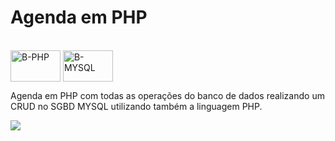 # Agenda em PHP
 
 <div style="display: inline_block"><br>
 <img align="center" alt="B-PHP" height="50" width="80" src="https://cdn.jsdelivr.net/gh/devicons/devicon/icons/php/php-original.svg" />
 <img align="center" alt="B-MYSQL" height="50" width="80" src="https://cdn.jsdelivr.net/gh/devicons/devicon/icons/mysql/mysql-original-wordmark.svg" />
 </div>
 
 Agenda em PHP com todas as operações do banco de dados realizando um CRUD no SGBD MYSQL utilizando também a linguagem PHP.

<div>
<img src="https://user-images.githubusercontent.com/91962241/214984726-d7ed83a4-11d2-4379-8ca9-282e1915636a.PNG"/>
<div/>
